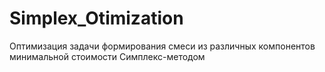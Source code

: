 # Simplex_Otimization
 Оптимизация задачи формирования смеси из различных компонентов минимальной стоимости Симплекс-методом

